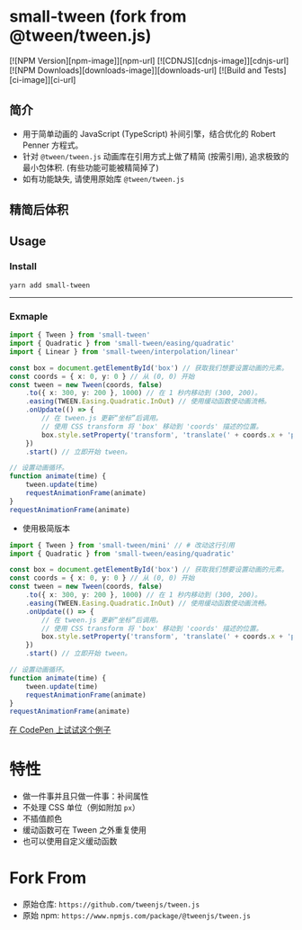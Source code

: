 # small-tween (fork from @tween/tween.js)

[![NPM Version][npm-image]][npm-url]
[![CDNJS][cdnjs-image]][cdnjs-url]
[![NPM Downloads][downloads-image]][downloads-url]
[![Build and Tests][ci-image]][ci-url]

## 简介

-   用于简单动画的 JavaScript (TypeScript) 补间引擎，结合优化的 Robert Penner 方程式。
-   针对 `@tween/tween.js` 动画库在引用方式上做了精简 (按需引用), 追求极致的最小包体积. (有些功能可能被精简掉了)
-   如有功能缺失, 请使用原始库 `@tween/tween.js`

## 精简后体积

## Usage

### Install

`yarn add small-tween`

---

### Exmaple

```typescript
import { Tween } from 'small-tween'
import { Quadratic } from 'small-tween/easing/quadratic'
import { Linear } from 'small-tween/interpolation/linear'

const box = document.getElementById('box') // 获取我们想要设置动画的元素。
const coords = { x: 0, y: 0 } // 从 (0, 0) 开始
const tween = new Tween(coords, false)
    .to({ x: 300, y: 200 }, 1000) // 在 1 秒内移动到 (300, 200)。
    .easing(TWEEN.Easing.Quadratic.InOut) // 使用缓动函数使动画流畅。
    .onUpdate(() => {
        // 在 tween.js 更新“坐标”后调用。
        // 使用 CSS transform 将 'box' 移动到 'coords' 描述的位置。
        box.style.setProperty('transform', 'translate(' + coords.x + 'px, ' + coords.y + 'px)')
    })
    .start() // 立即开始 tween。

// 设置动画循环。
function animate(time) {
    tween.update(time)
    requestAnimationFrame(animate)
}
requestAnimationFrame(animate)
```

-   使用极简版本

```typescript
import { Tween } from 'small-tween/mini' // # 改动这行引用
import { Quadratic } from 'small-tween/easing/quadratic'

const box = document.getElementById('box') // 获取我们想要设置动画的元素。
const coords = { x: 0, y: 0 } // 从 (0, 0) 开始
const tween = new Tween(coords, false)
    .to({ x: 300, y: 200 }, 1000) // 在 1 秒内移动到 (300, 200)。
    .easing(TWEEN.Easing.Quadratic.InOut) // 使用缓动函数使动画流畅。
    .onUpdate(() => {
        // 在 tween.js 更新“坐标”后调用。
        // 使用 CSS transform 将 'box' 移动到 'coords' 描述的位置。
        box.style.setProperty('transform', 'translate(' + coords.x + 'px, ' + coords.y + 'px)')
    })
    .start() // 立即开始 tween。

// 设置动画循环。
function animate(time) {
    tween.update(time)
    requestAnimationFrame(animate)
}
requestAnimationFrame(animate)
```

[在 CodePen 上试试这个例子](https://codepen.io/trusktr/pen/KKGaBVz?editors=1000)

# 特性

-   做一件事并且只做一件事：补间属性
-   不处理 CSS 单位（例如附加 `px`）
-   不插值颜色
-   缓动函数可在 Tween 之外重复使用
-   也可以使用自定义缓动函数

# Fork From

-   原始仓库: `https://github.com/tweenjs/tween.js`
-   原始 npm: `https://www.npmjs.com/package/@tweenjs/tween.js`
